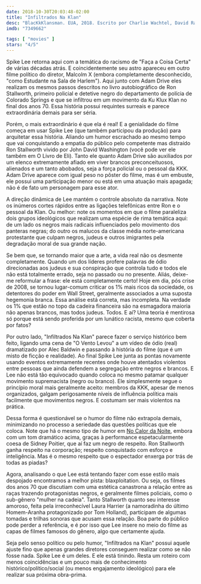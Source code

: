 ```yaml
---
date: 2018-10-30T20:03:48-02:00
title: "Infiltrados Na Klan"
desc: "BlacKkKlansman. EUA, 2018. Escrito por Charlie Wachtel, David Rabinowitz, Kevin Willmott e Spike Lee baseados no livro de Ron Stallworth. Dirigido por Spike Lee. Com John David Washington, Adam Driver, Laura Harrier."
imdb: "7349662"

tags: [ "movies" ]
stars: "4/5"
---
```

Spike Lee retorna aqui com a temática do racismo de "Faça a Coisa Certa" de várias décadas atrás. E coincidentemente seu astro apareceu em outro filme político do diretor, Malcolm X (embora completamente desconhecido, "como Estudante na Sala de Harlem"). Aqui junto com Adam Drive eles realizam os mesmos passos descritos no livro autobiográfico de Ron Stallworth, primeiro policial e detetive negro do departamento de polícia de Colorado Springs e que se infiltrou em um movimento da Ku Klux Klan no final dos anos 70. Essa história possui requintes surreais e parece extraordinária demais para ser séria.

Porém, o mais extraordinário é que ela é real! E a genialidade do filme começa em usar Spike Lee (que também participou da produção) para arquitetar essa história. Aliando um humor escrachado ao mesmo tempo que vai conquistando a empatia do público pelo competente mas distraído Ron Stallworth vivido por John David Washington (você pode ver ele também em O Livro de Eli). Tanto ele quanto Adam Drive são auxiliados por um elenco extremamente afiado em viver brancos preconceituosos, alienados e um tanto abobados, seja a força policial ou o pessoal da KKK. Adam Drive aparece com igual peso no pôster do filme, mas é um embuste, ele possui uma participação menor ou está em uma atuação mais apagada; não é de fato um personagem para esse ator.

A direção dinâmica de Lee mantém o controle absoluto da narrativa. Note os inúmeros cortes rápidos entre as ligações telefônicas entre Ron e o pessoal da Klan. Ou melhor: note os momentos em que o filme paraleliza dois grupos ideológicos que realizam uma espécie de rima temática aqui: de um lado os negros mais radicais influenciados pelo movimento dos panteras negras; do outro os malucos da classe média norte-americana protestante que culpam negros, judeus e outros imigrantes pela degradação moral de sua grande nação.

Se bem que, se tornando maior que a arte, a vida real não os desmente completamente. Quando um dos líderes profere palavras de ódio direcionadas aos judeus e sua conspiração que controla tudo e todos ele não está totalmente errado, seja no passado ou no presente. Aliás, deixe-me reformular a frase: ele está completamente certo! Hoje em dia, pós crise de 2008, se tornou lugar-comum criticar os 1% mais ricos da sociedade, os detentores do poder em Wall Street, geralmente associados a uma suposta hegemonia branca. Essa análise está correta, mas incompleta. Na verdade os 1% que estão no topo da cadeira financeira são na esmagadora maioria não apenas brancos, mas todos judeus. Todos. E aí? Uma teoria é mentirosa só porque está sendo proferida por um lunático racista, mesmo que coberta por fatos?

Por outro lado, "Infiltrados Na Klan" parece fazer o serviço histórico bem feito, ligando uma cena de "O Vento Levou" a um vídeo de ódio (real) dramatizado por Alec Baldwin e passando à história do filme (que é um misto de ficção e realidade). Ao final Spike Lee junta as pontas novamente usando eventos extremamente recentes onde houve atentados violentos entre pessoas que ainda defendem a segregação entre negros e brancos. E Lee não está tão equivocado quando coloca no mesmo patamar qualquer movimento supremacista (negro ou branco). Ele simplesmente segue o princípio moral mais geralmente aceito: membros da KKK, apesar de menos organizados, galgam perigosamente níveis de influência política mais facilmente que movimentos negros. E costumam ser mais violentos na prática.

Dessa forma é questionável se o humor do filme não extrapola demais, minimizando no processo a seriedade das questões políticas que ele coloca. Note que há o mesmo tipo de humor em [No Calor da Noite](/no-calor-da-noite), embora com um tom dramático acima, graças à performance espetacularmente coesa de Sidney Poitier, que aí faz um negro de respeito. Ron Stallworth ganha respeito na corporação; respeito conquistado com esforço e inteligência. Mas é o mesmo respeito que o espectador enxerga por trás de todas as piadas?

Agora, analisando o que Lee está tentando fazer com esse estilo mais despojado encontramos a melhor pista: blaxploitation. Ou seja, os filmes dos anos 70 que discutiam com uma estética canastrona a relação entre as raças trazendo protagonistas negros, e geralmente filmes policiais, como o sub-gênero "mulher na cadeia". Tanto Stallworth quanto seu interesse amoroso, feita pela irreconhecível Laura Harrier (a namoradinha do último Homem-Aranha protagonizado por Tom Holland), participam de algumas tomadas e trilhas sonoras que acusam essa relação. Boa parte do público pode perder a referência, e é por isso que Lee insere no meio do filme as capas de filmes famosos do gênero, algo que certamente ajuda.

Seja pelo senso político ou pelo humor, "Infiltrados na Klan" possui aquele ajuste fino que apenas grandes diretores conseguem realizar como se não fosse nada. Spike Lee é um deles. E ele está tinindo. Resta um roteiro com menos coincidências e um pouco mais de conhecimento histórico/político/social (ou menos engajamento ideológico) para ele realizar sua próxima obra-prima.
